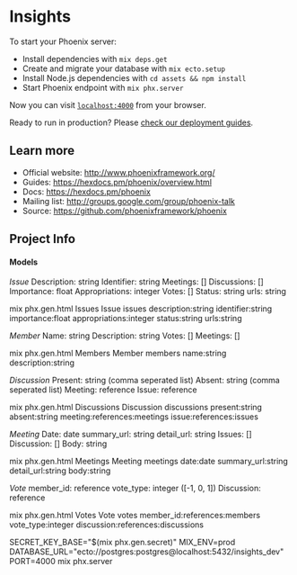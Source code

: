 # Insights

To start your Phoenix server:

- Install dependencies with `mix deps.get`
- Create and migrate your database with `mix ecto.setup`
- Install Node.js dependencies with `cd assets && npm install`
- Start Phoenix endpoint with `mix phx.server`

Now you can visit [`localhost:4000`](http://localhost:4000) from your browser.

Ready to run in production? Please [check our deployment guides](https://hexdocs.pm/phoenix/deployment.html).

## Learn more

- Official website: http://www.phoenixframework.org/
- Guides: https://hexdocs.pm/phoenix/overview.html
- Docs: https://hexdocs.pm/phoenix
- Mailing list: http://groups.google.com/group/phoenix-talk
- Source: https://github.com/phoenixframework/phoenix

## Project Info

#### Models

_Issue_
Description: string
Identifier: string
Meetings: []
Discussions: []
Importance: float
Appropriations: integer
Votes: []
Status: string
urls: string

mix phx.gen.html Issues Issue issues description:string identifier:string importance:float appropriations:integer status:string urls:string

_Member_
Name: string
Description: string
Votes: []
Meetings: []

mix phx.gen.html Members Member members name:string description:string

_Discussion_
Present: string (comma seperated list)
Absent: string (comma seperated list)
Meeting: reference
Issue: reference

mix phx.gen.html Discussions Discussion discussions present:string absent:string meeting:references:meetings issue:references:issues

_Meeting_
Date: date
summary_url: string
detail_url: string
Issues: []
Discussion: []
Body: string

mix phx.gen.html Meetings Meeting meetings date:date summary_url:string detail_url:string body:string

_Vote_
member_id: reference
vote_type: integer ([-1, 0, 1])
Discussion: reference

mix phx.gen.html Votes Vote votes member_id:references:members vote_type:integer discussion:references:discussions

SECRET_KEY_BASE="\$(mix phx.gen.secret)" MIX_ENV=prod DATABASE_URL="ecto://postgres:postgres@localhost:5432/insights_dev" PORT=4000 mix phx.server
